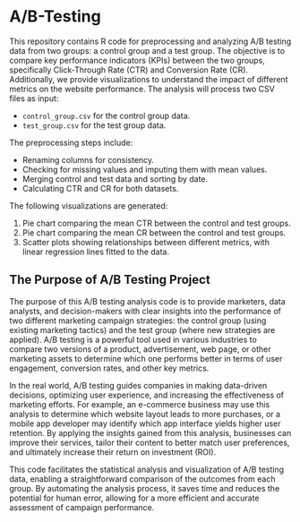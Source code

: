 # A/B-Testing
This repository contains R code for preprocessing and analyzing A/B testing data from two groups: a control group and a test group. The objective is to compare key performance indicators (KPIs) between the two groups, specifically Click-Through Rate (CTR) and Conversion Rate (CR). Additionally, we provide visualizations to understand the impact of different metrics on the website performance.
The analysis will process two CSV files as input:
- `control_group.csv` for the control group data.
- `test_group.csv` for the test group data.

The preprocessing steps include:
- Renaming columns for consistency.
- Checking for missing values and imputing them with mean values.
- Merging control and test data and sorting by date.
- Calculating CTR and CR for both datasets.

The following visualizations are generated:
1. Pie chart comparing the mean CTR between the control and test groups.
2. Pie chart comparing the mean CR between the control and test groups.
3. Scatter plots showing relationships between different metrics, with linear regression lines fitted to the data.

## The Purpose of A/B Testing Project

The purpose of this A/B testing analysis code is to provide marketers, data analysts, and decision-makers with clear insights into the performance of two different marketing campaign strategies: the control group (using existing marketing tactics) and the test group (where new strategies are applied). A/B testing is a powerful tool used in various industries to compare two versions of a product, advertisement, web page, or other marketing assets to determine which one performs better in terms of user engagement, conversion rates, and other key metrics.

In the real world, A/B testing guides companies in making data-driven decisions, optimizing user experience, and increasing the effectiveness of marketing efforts. For example, an e-commerce business may use this analysis to determine which website layout leads to more purchases, or a mobile app developer may identify which app interface yields higher user retention. By applying the insights gained from this analysis, businesses can improve their services, tailor their content to better match user preferences, and ultimately increase their return on investment (ROI).

This code facilitates the statistical analysis and visualization of A/B testing data, enabling a straightforward comparison of the outcomes from each group. By automating the analysis process, it saves time and reduces the potential for human error, allowing for a more efficient and accurate assessment of campaign performance.

